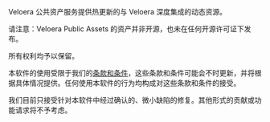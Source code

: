 Veloera 公共资产服务提供热更新的与 Veloera 深度集成的动态资源。

请注意：Veloera Public Assets 的资产并非开源，也未在任何开源许可证下发布。

所有权利均予以保留。

本软件的使用受限于我们的[条款和条件](/terms)，这些条款和条件可能会不时更新，并将根据具体情况提供。任何使用本软件的行为均构成对这些条款和条件的接受。

我们目前只接受针对本软件中经过确认的、微小缺陷的修复。其他形式的贡献或功能请求将不予考虑。
